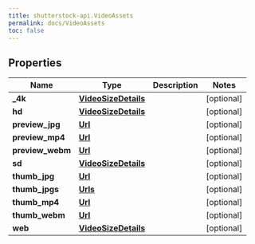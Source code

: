 ```yaml
---
title: shutterstock-api.VideoAssets
permalink: docs/VideoAssets
toc: false
---
```


## Properties

Name | Type | Description | Notes
------------ | ------------- | ------------- | -------------
**_4k** | [**VideoSizeDetails**](VideoSizeDetails) |  | [optional] 
**hd** | [**VideoSizeDetails**](VideoSizeDetails) |  | [optional] 
**preview_jpg** | [**Url**](Url) |  | [optional] 
**preview_mp4** | [**Url**](Url) |  | [optional] 
**preview_webm** | [**Url**](Url) |  | [optional] 
**sd** | [**VideoSizeDetails**](VideoSizeDetails) |  | [optional] 
**thumb_jpg** | [**Url**](Url) |  | [optional] 
**thumb_jpgs** | [**Urls**](Urls) |  | [optional] 
**thumb_mp4** | [**Url**](Url) |  | [optional] 
**thumb_webm** | [**Url**](Url) |  | [optional] 
**web** | [**VideoSizeDetails**](VideoSizeDetails) |  | [optional] 



